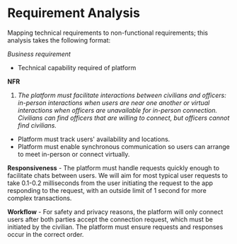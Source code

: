 # Requirement Analysis
Mapping technical requirements to non-functional requirements; this analysis takes the following format:

*Business requirement*

- Technical capability required of platform

**NFR**

1. *The platform must facilitate interactions between civilians and officers: in-person interactions when users are near one another or virtual interactions when officers are unavailable for in-person connection. Civilians can find officers that are willing to connect, but officers cannot find civilians.*
  - Platform must track users' availability and locations. 
  - Platform must enable synchronous communication so users can arrange to meet in-person or connect virtually.

**Responsiveness** - The platform must handle requests quickly enough to facilitate chats between users. We will aim for most typical user requests to take 0.1-0.2 milliseconds from the user initiating the request to the app responding to the request, with an outside limit of 1 second for more complex transactions. 

**Workflow** - For safety and privacy reasons, the platform will only connect users after both parties accept the connection request, which must be initiated by the civilian. The platform must ensure requests and responses occur in the correct order.




